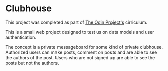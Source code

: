 # Clubhouse

This project was completed as part of [The Odin Project's](https://www.theodinproject.com/paths/full-stack-ruby-on-rails/courses/ruby-on-rails/lessons/authentication) cirriculum.

This is a small web project designed to test us on data models and user authentication. 

The concept is a private messageboard for some kind of private clubhouse. 
Authorized users can make posts, comment on posts and are able to see the authors of the post.
Users who are not signed up are able to see the posts but not the authors.
